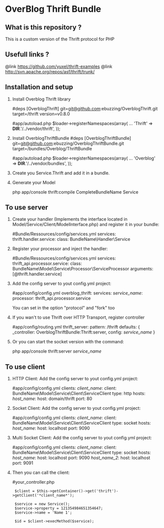 # OverBlog Thrift Bundle #

What is this repository ?
----------------------

This is a custom version of the Thrift protocol for PHP

Usefull links ?
----------------------

@link https://github.com/yuxel/thrift-examples
@link http://svn.apache.org/repos/asf/thrift/trunk/

Installation and setup
----------------------

1) Install Overblog Thrift library

    #deps
        [OverblogThrift]
            git=git@github.com:ebuzzing/OverblogThrift.git
            target=/thrift
            version=v0.8.0

    #app/autoload.php
        $loader->registerNamespaces(array(
            ...
            'Thrift'           => __DIR__.'/../vendor/thrift',
        ));

2) Install OverblogThriftBundle
    #deps
        [OverblogThriftBundle]
            git=git@github.com:ebuzzing/OverblogThriftBundle.git
            target=/bundles/Overblog/ThriftBundle

    #app/autoload.php
        $loader->registerNamespaces(array(
            ...
            'Overblog'         => __DIR__.'/../vendor/bundles',
        ));

3) Create you Service.Thrift and add it in a bundle.

4) Generate your Model

    php app/console thrift:compile CompleteBundleName Service

To use server
----------------------

1) Create your handler (Implements the interface located in Model/Service/Client/ModelInterface.php) and register it in your bundle:

    #Bundle/Ressources/config/services.yml
        services:
          thrift.handler.service:
            class: BundleName\Handler\Service

2) Register your processor and inject the handler:

    #Bundle/Ressources/config/services.yml
        services:
          thrift_api.processor.service:
            class: BundleName\Model\Service\Processor\ServiceProcessor
            arguments: [@thrift.handler.service]

3) Add the config server to yout config.yml project:

    #app/config/config.yml
        overblog_thrift:
          services:
            *service_name*:
              processor: thrift_api.processor.service

    You can set in the option "protocol" and "fork" too

4) If you wan't to use Thrift over HTTP Transport, register controller

    #app/config/routing.yml
        thrift_server:
          pattern:  /thrift
          defaults: { _controller: OverblogThriftBundle:Thrift:server, config: *service_name* }

5) Or you can start the socket version with the command:

    php app/console thrift:server *service_name*

To use client
----------------------

1) HTTP Client: Add the config server to yout config.yml project:

    #app/config/config.yml
        clients:
          *client_name*:
            client: BundleName\Model\Service\Client\ServiceClient
            type: http
            hosts:
              *host_name*:
                host: domain/thrift
                port: 80

2) Socket Client: Add the config server to yout config.yml project:

    #app/config/config.yml
        clients:
          *client_name*:
            client: BundleName\Model\Service\Client\ServiceClient
            type: socket
            hosts:
              *host_name*:
                host: localhost
                port: 9090

3) Multi Socket Client: Add the config server to yout config.yml project:

    #app/config/config.yml
        clients:
          *client_name*:
            client: BundleName\Model\Service\Client\ServiceClient
            type: socket
            hosts:
              *host_name*:
                host: localhost
                port: 9090
              *host_name_2*:
                host: localhost
                port: 9091

4) Then you can call the client:

    #your_controller.php

        $client = $this->getContainer()->get('thrift')->getClient('*client_name*');

        $service = new Service();
        $service->property = 121354984651354647;
        $service->name = 'Name 1';

        $id = $client->execMethod($service);